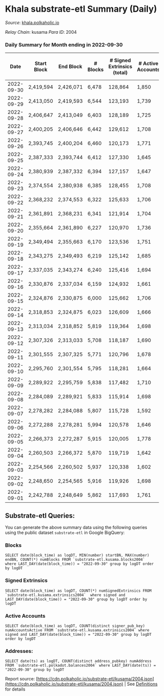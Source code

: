 # Khala substrate-etl Summary (Daily)

_Source_: [khala.polkaholic.io](https://khala.polkaholic.io)

*Relay Chain*: kusama
*Para ID*: 2004



### Daily Summary for Month ending in 2022-09-30


| Date | Start Block | End Block | # Blocks | # Signed Extrinsics (total) | # Active Accounts | # Passive | # New | # Addresses with Balances | # Events | # Transfers | # XCM Transfers In | # XCM Transfers Out |
| ---- | ----------- | --------- | -------- | --------------------------- | ----------------- | --------- | ----- | ------------------------- | -------- | ----------- | ------------------ | ------------------- |
| 2022-09-30 | 2,419,594 | 2,426,071 | 6,478  | 128,864 | 1,850 |  |  | 17,683 | 1,713,465 | 3,085 ($539,538.70) | 12 ($632.89) |   |
| 2022-09-29 | 2,413,050 | 2,419,593 | 6,544  | 123,193 | 1,739 |  |  |  | 1,641,931 | 2,437 ($285,536.31) | 6 ($438.61) |   |
| 2022-09-28 | 2,406,647 | 2,413,049 | 6,403  | 128,189 | 1,725 |  |  |  | 1,702,027 | 2,567 ($112,998.59) | 13 ($721.21) |   |
| 2022-09-27 | 2,400,205 | 2,406,646 | 6,442  | 129,612 | 1,708 |  |  |  | 1,719,091 | 2,483 ($162,721.57) | 14 ($1,182.92) | 16 ($1,708.29) |
| 2022-09-26 | 2,393,745 | 2,400,204 | 6,460  | 120,173 | 1,771 |  |  |  | 1,593,265 | 2,265 ($162,013.59) | 29 ($623.18) | 30 ($757.86) |
| 2022-09-25 | 2,387,333 | 2,393,744 | 6,412  | 127,330 | 1,645 |  |  |  | 1,688,842 | 2,463 ($530,733.42) | 6 ($270.78) | 11 ($734.10) |
| 2022-09-24 | 2,380,939 | 2,387,332 | 6,394  | 127,157 | 1,647 |  |  |  | 1,678,872 | 2,251 ($83,017.61) | 8 ($328.51) | 7 ($316.63) |
| 2022-09-23 | 2,374,554 | 2,380,938 | 6,385  | 128,455 | 1,708 |  |  |  | 1,706,762 | 2,461 ($156,751.64) | 11 ($882.05) | 16 ($1,238.58) |
| 2022-09-22 | 2,368,232 | 2,374,553 | 6,322  | 125,633 | 1,706 |  |  |  | 1,667,843 | 2,459 ($115,314.79) | 8 ($640.01) | 14 ($7,849.52) |
| 2022-09-21 | 2,361,891 | 2,368,231 | 6,341  | 121,914 | 1,704 |  |  |  | 1,618,478 | 2,415 ($77,584.52) | 6 ($160.55) | 14 ($1,457.84) |
| 2022-09-20 | 2,355,664 | 2,361,890 | 6,227  | 120,970 | 1,736 |  |  |  | 1,606,007 | 2,473 ($269,624.69) | 9 ($449.86) | 15 ($655.33) |
| 2022-09-19 | 2,349,494 | 2,355,663 | 6,170  | 123,536 | 1,751 |  |  | 17,532 | 1,650,582 | 2,920 ($235,411.06) | 9 ($1,271.57) | 13 ($1,402.11) |
| 2022-09-18 | 2,343,275 | 2,349,493 | 6,219  | 125,142 | 1,685 |  |  | 17,503 | 1,665,561 | 2,403 ($111,673.76) | 7 ($2,877.57) | 6 ($368.54) |
| 2022-09-17 | 2,337,035 | 2,343,274 | 6,240  | 125,416 | 1,694 |  |  | 17,484 | 1,669,531 | 2,240 ($70,914.86) | 4 ($1,011.88) | 2 ($228.10) |
| 2022-09-16 | 2,330,876 | 2,337,034 | 6,159  | 124,932 | 1,661 |  |  | 17,465 | 1,661,817 | 2,598 ($120,543.79) | 2 ($227.40) | 2 ($144.17) |
| 2022-09-15 | 2,324,876 | 2,330,875 | 6,000  | 125,662 | 1,706 |  |  | 17,452 | 1,672,400 | 2,684 ($459,920.14) | 4 ($1,188.27) | 7 ($1,004.29) |
| 2022-09-14 | 2,318,853 | 2,324,875 | 6,023  | 126,609 | 1,666 |  |  | 17,432 | 1,676,595 | 2,474 ($98,045.71) | 2 ($180.59) | 5 ($231.77) |
| 2022-09-13 | 2,313,034 | 2,318,852 | 5,819  | 119,364 | 1,698 |  |  | 17,421 | 1,574,372 | 2,571 ($252,697.37) | 1 ($0.39) | 4 ($289.62) |
| 2022-09-12 | 2,307,326 | 2,313,033 | 5,708  | 118,187 | 1,690 |  |  | 17,402 | 1,575,588 | 2,498 ($222,893.47) | 4 ($859.65) | 7 ($1,054.76) |
| 2022-09-11 | 2,301,555 | 2,307,325 | 5,771  | 120,796 | 1,678 |  |  |  | 1,601,553 | 2,247 ($171,057.24) | 6 ($525.08) | 6 ($259.77) |
| 2022-09-10 | 2,295,760 | 2,301,554 | 5,795  | 118,281 | 1,664 |  |  |  | 1,571,652 | 2,355 ($209,453.87) | 5 ($53.15) | 8 ($1,222.40) |
| 2022-09-09 | 2,289,922 | 2,295,759 | 5,838  | 117,482 | 1,710 |  |  |  | 1,559,702 | 2,252 ($165,428.23) | 7 ($203.47) | 6 ($354.16) |
| 2022-09-08 | 2,284,089 | 2,289,921 | 5,833  | 115,914 | 1,698 |  |  | 17,358 | 1,536,021 | 2,243 ($859,084.32) | 4 ($1,135.31) | 5 ($1,068.72) |
| 2022-09-07 | 2,278,282 | 2,284,088 | 5,807  | 115,728 | 1,592 |  |  | 17,342 | 1,524,970 | 2,066 ($273,020.04) | 6 ($305.86) | 8 ($473.29) |
| 2022-09-06 | 2,272,288 | 2,278,281 | 5,994  | 120,578 | 1,646 |  |  | 17,325 | 1,591,684 | 2,464 ($316,915.15) | 1 ($179.72) | 5 ($387.51) |
| 2022-09-05 | 2,266,373 | 2,272,287 | 5,915  | 120,005 | 1,778 |  |  | 17,319 | 1,576,821 | 2,549 ($514,268.68) | 5 ($836.37) | 7 ($672.46) |
| 2022-09-04 | 2,260,503 | 2,266,372 | 5,870  | 119,719 | 1,642 |  |  | 17,302 | 1,589,769 | 1,960 ($131,569.66) | 1 ($184.73) | 4 ($180.17) |
| 2022-09-03 | 2,254,566 | 2,260,502 | 5,937  | 120,338 | 1,602 |  |  | 17,294 | 1,600,123 | 1,871 ($106,550.90) | 2 ($216.35) | 4 ($139.85) |
| 2022-09-02 | 2,248,650 | 2,254,565 | 5,916  | 119,926 | 1,698 |  |  | 17,285 | 1,595,605 | 2,265 ($216,473.91) | 9 ($339.17) | 14 ($189.51) |
| 2022-09-01 | 2,242,788 | 2,248,649 | 5,862  | 117,693 | 1,761 |  |  | 17,279 | 1,566,440 | 2,642 ($745,698.68) | 5 ($258.24) | 9 ($437.68) |

## Substrate-etl Queries:
You can generate the above summary data using the following queries using the public dataset `substrate-etl` in Google BigQuery:


### Blocks
```
SELECT date(block_time) as logDT, MIN(number) startBN, MAX(number) endBN, COUNT(*) numBlocks FROM `substrate-etl.kusama.blocks2004`  where LAST_DAY(date(block_time)) = "2022-09-30" group by logDT order by logDT
```


### Signed Extrinsics
```
SELECT date(block_time) as logDT, COUNT(*) numSignedExtrinsics FROM `substrate-etl.kusama.extrinsics2004`  where signed and LAST_DAY(date(block_time)) = "2022-09-30" group by logDT order by logDT
```


### Active Accounts
```
SELECT date(block_time) as logDT, COUNT(distinct signer_pub_key) numAccountsActive FROM `substrate-etl.kusama.extrinsics2004` where signed and LAST_DAY(date(block_time)) = "2022-09-30" group by logDT order by logDT
```


### Addresses:
```
SELECT date(ts) as logDT, COUNT(distinct address_pubkey) numAddress FROM `substrate-etl.polkadot.balances2004` where LAST_DAY(date(ts)) = "2022-09-30" group by logDT
```



Report source: [https://cdn.polkaholic.io/substrate-etl/kusama/2004.json](https://cdn.polkaholic.io/substrate-etl/kusama/2004.json) | See [Definitions](/DEFINITIONS.md) for details
